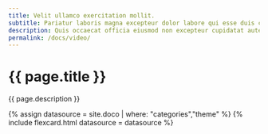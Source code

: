 ```yaml
---
title: Velit ullamco exercitation mollit.
subtitle: Pariatur laboris magna excepteur dolor labore qui esse duis culpa mollit adipisicing fugiat commodo occaecat.
description: Quis occaecat officia eiusmod non excepteur cupidatat aute ea enim adipisicing officia nostrud.Pariatur reprehenderit est ullamco veniam occaecat ipsum eu tempor quis ad aliqua tempor sint.
permalink: /docs/video/
---
```

<!--v1.2.121 pages/collections/videos.md-->
# {{ page.title }} 

{{ page.description }}

{% assign datasource = site.doco | where: "categories","theme" %}
{% include flexcard.html datasource = datasource %}
